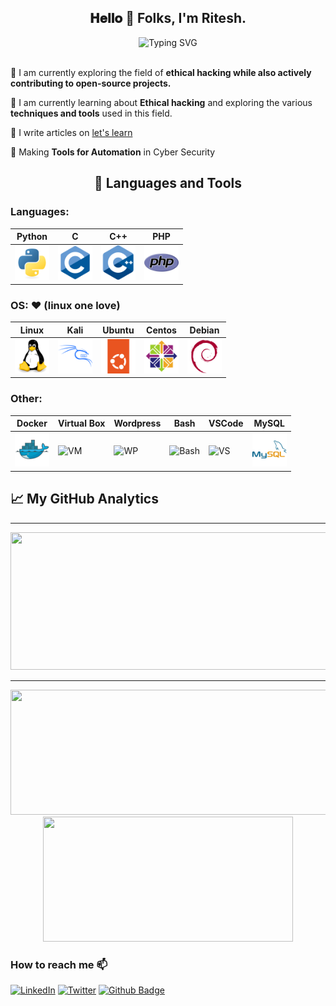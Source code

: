 <h2 align="center">
  𝐇𝐞𝐥𝐥𝐨 👋 Folks, I'm Ritesh.
</h2>

<div id="header" align="center">
    <img src="https://readme-typing-svg.demolab.com?font=Fira+Code&pause=1000&color=45F715&width=435&lines=%23+whoami;Bug+Bounty+Hunter;Penetration+Tester;Security+Researcher;Open+Source+Contributor" alt="Typing SVG">
</div>

<div id="header" align="left">
  <img src="https://komarev.com/ghpvc/?username=Mr-Secure-Code&style=for-the-badge&color=blue" alt=""/>
</div>


🔭 I am currently exploring the field of <strong>ethical hacking while also actively contributing to open-source projects.</strong>

🌱 I am currently learning about <strong>Ethical hacking</strong> and exploring the various <strong>techniques and tools</strong> used in this field.

📝 I write articles on <a href="https://medium.com/@riteshs4hu">let's learn</a>

🤖 Making <strong>Tools for Automation</strong> in Cyber Security


<!--Languages and tools-->

<h2 align="center"> 🚀 Languages and Tools</h2>  


### Languages:
| Python | C | C++ | PHP |
|----------|----------|----------|-----|
|  <img src="https://raw.githubusercontent.com/devicons/devicon/master/icons/python/python-original.svg" title="Python"  alt="Python" width="55" height="55"/> |  <img src="https://raw.githubusercontent.com/devicons/devicon/master/icons/c/c-original.svg" title="C"  alt="C" width="55" height="55"/> |  <img src="https://raw.githubusercontent.com/devicons/devicon/master/icons/cplusplus/cplusplus-original.svg" title="C++" alt="cplusplus" width="55" height="55"/> |  <img src="https://raw.githubusercontent.com/devicons/devicon/6910f0503efdd315c8f9b858234310c06e04d9c0/icons/php/php-original.svg" title="Php" alt="PHP" width="55" height="55"/>|



### OS: ❤️ (linux one love)

| Linux |  Kali | Ubuntu | Centos | Debian |
|----------|----------|----------|----------|-------|
| <img src="https://raw.githubusercontent.com/devicons/devicon/6910f0503efdd315c8f9b858234310c06e04d9c0/icons/linux/linux-original.svg" title="Linux" alt="Linux" width="55" height="55"/> | <img src="https://raw.githubusercontent.com/canaleal/devicon/574bbc63b185777b0b1a39240c5bb06d99cdb7e6/icons/kalilinux/kalilinux-original-wordmark.svg" title="Linux" alt="Linux" width="55" height="55"/> | <img src="https://raw.githubusercontent.com/devicons/devicon/6910f0503efdd315c8f9b858234310c06e04d9c0/icons/ubuntu/ubuntu-original.svg" title="Ubuntu" alt="Ubuntu" width="55" height="55"/> | <img src="https://raw.githubusercontent.com/devicons/devicon/6910f0503efdd315c8f9b858234310c06e04d9c0/icons/centos/centos-original.svg" title="Centos" alt="Centos" width="55" height="55"/> | <img src="https://raw.githubusercontent.com/devicons/devicon/6910f0503efdd315c8f9b858234310c06e04d9c0/icons/debian/debian-original.svg" title="debian" alt="Debian" width="55" height="55"/> |

### Other:

| Docker | Virtual Box | Wordpress | Bash | VSCode | MySQL |
|--------|-------------|-----------|------|--------|-------|
| <img src="https://raw.githubusercontent.com/devicons/devicon/6910f0503efdd315c8f9b858234310c06e04d9c0/icons/docker/docker-original.svg" title="Docker" alt="Docker" width="55" height="55"/> | <img src="https://camo.githubusercontent.com/d152061e1371a762bf45b303e9319845858d37c095a64850e804a05bdd3d9020/68747470733a2f2f62616e6e6572322e636c65616e706e672e636f6d2f32303139303530312f7876742f6b697373706e672d636f6d70757465722d69636f6e732d7669727475616c626f782d706f727461626c652d6e6574776f726b2d677261706869632d7669727475616c626f782d69636f6e2d6f662d6c696e652d7374796c652d617661696c61626c652d696e2d7376672d35636361323437663733663965332e363131323732313131353536373531343837343735312e6a7067" title="VM" alt="VM" width="55" height="55"/> | <img src="https://upload.wikimedia.org/wikipedia/commons/thumb/9/98/WordPress_blue_logo.svg/2048px-WordPress_blue_logo.svg.png" title="WP" alt="WP" width="55" height="55"/> | <img src="https://cdn.jsdelivr.net/gh/devicons/devicon/icons/bash/bash-original.svg" title="Bash" alt="Bash" width="55" height="55"/> | <img src="https://cdn.jsdelivr.net/gh/devicons/devicon/icons/vscode/vscode-original.svg" title="VS" alt="VS" width="55" height="55"/> |<img src="https://raw.githubusercontent.com/devicons/devicon/6910f0503efdd315c8f9b858234310c06e04d9c0/icons/mysql/mysql-original-wordmark.svg" title="MySQL" alt="MySQL" width="55" height="55"/>|


## &#x1f4c8; My GitHub Analytics


---

  
<p align="center">
  <img width="800" height="220" src="https://streak-stats.demolab.com?user=Mr-Secure-Code&theme=highcontrast&hide_border=true&border_radius=5&card_width=800">
</p>


---




<p align="center">
  <img width="600" height="200" src="https://github-readme-stats.vercel.app/api?username=Mr-Secure-Code&show_icons=true&theme=vision-friendly-dark">
  <img width="400" height="200" src="https://github-readme-stats.vercel.app/api/top-langs/?username=Mr-Secure-Code&size_weight=0.15&count_weight=0.5&layout=compact&theme=vision-friendly-dark">
</p>



### How to reach me :mailbox:


[![LinkedIn](https://img.shields.io/badge/LinkedIn-%230077B5.svg?&style=flat-square&logo=linkedin&logoColor=white)](https://linkedin.com/in/riteshs4hu) [![Twitter](https://img.shields.io/badge/Twitter-%231DA1F2.svg?&style=flat-square&logo=twitter&logoColor=white)](https://x.com/riteshs4hu)  [![Github Badge](https://img.shields.io/badge/-Github-000?style=flat-square&logo=Github&logoColor=white&link=https://github.com/Mr-Secure-Code)](https://github.com/Mr-Secure-Code)
